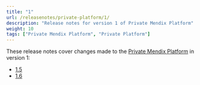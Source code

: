 ```yaml
---
title: "1"
url: /releasenotes/private-platform/1/
description: "Release notes for version 1 of Private Mendix Platform"
weight: 10
tags: ["Private Mendix Platform", "Private Platform"]
---
```


These release notes cover changes made to the [Private Mendix Platform](/private-mendix-platform/) in version 1:

* [1.5](/releasenotes/private-platform/1-5/)
* [1.6](/releasenotes/private-platform/1-6/)